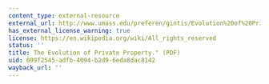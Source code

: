 ```yaml
---
content_type: external-resource
external_url: http://www.umass.edu/preferen/gintis/Evolution%20of%20Private%20Property.pdf
has_external_license_warning: true
license: https://en.wikipedia.org/wiki/All_rights_reserved
status: ''
title: The Evolution of Private Property." (PDF)
uid: 099f2545-adfb-4094-b2d9-6eda8dac8142
wayback_url: ''
---
```

